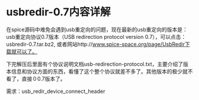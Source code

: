 # usbredir-0.7内容详解
在spice源码中难免会遇到usb重定向的问题，现在最新的usb重定向的版本是：usb重定向协议0.7版本（USB redirection protocol version 0.7），可以点击：usbredir-0.7.tar.bz2, 或者网站http://www.spice-space.org/page/UsbRedir下载就可以了。

下完解压后里面有个协议说明文档usb-redirection-protocol.txt，主要介绍了版本信息和协议方面的东西，看懂了这个整个协议就差不多了。其他版本的极少就不看了，直接０0.7版本了。




需求：usb_redir_device_connect_header 









